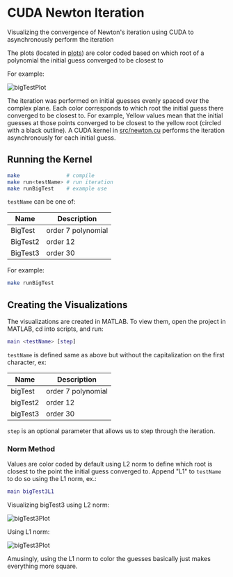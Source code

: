 # CUDA Newton Iteration

Visualizing the convergence of Newton's iteration using CUDA to asynchronously perform the iteration

The plots (located in [plots](plots)) are color coded based on which root of a polynomial the initial guess converged to be closest to

For example:

![bigTestPlot](plots/bigTestPlot.JPG)

The iteration was performed on initial guesses evenly spaced over the complex plane. Each color corresponds to which root the initial guess there converged to be closest to. For example, Yellow values mean that the initial guesses at those points converged to be closest to the yellow root (circled with a black outline). A CUDA kernel in [src/newton.cu](src/newton.cu) performs the iteration asynchronously for each initial guess.

## Running the Kernel

```bash
make               # compile
make run<testName> # run iteration
make runBigTest    # example use
```

`testName` can be one of:

| Name     | Description        |
|--        |--                  |
| BigTest  | order 7 polynomial |
| BigTest2 | order 12           |
| BigTest3 | order 30           |

For example:

```bash
make runBigTest
```

## Creating the Visualizations

The visualizations are created in MATLAB. To view them, open the project in MATLAB, cd into scripts, and run:

```matlab
main <testName> [step]
```

`testName` is defined same as above but without the capitalization on the first character, ex:

| Name     | Description        |
|--        |--                  |
| bigTest  | order 7 polynomial |
| bigTest2 | order 12           |
| bigTest3 | order 30           |

`step` is an optional parameter that allows us to step through the iteration.

### Norm Method

Values are color coded by default using L2 norm to define which root is closest to the point the initial guess converged to. Append "L1" to `testName` to do so using the L1 norm, ex.:

```matlab
main bigTest3L1
```

Visualizing bigTest3 using L2 norm:

![bigTest3Plot](plots/bigTest3Plot.JPG)

Using L1 norm:

![bigTest3Plot](plots/bigTest3L1Plot.JPG)

Amusingly, using the L1 norm to color the guesses basically just makes everything more square.
